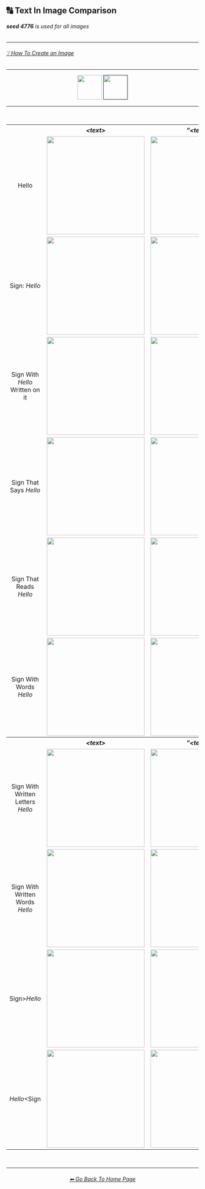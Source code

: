<h2>🔠 Text In Image Comparison</h2>
<h6><b>seed 4776</b> is used for all images</h6>

<hr><!--------------->

<h6><a href="https://github.com/willwulfken/MidJourney-Styles-and-Keywords-Reference/blob/main/Pages/Tutorial_Pages/How-To_Guide.md#-creating-an-image">❔ How To Create an Image</a></h6>

<hr><!--------------->

<div align="center">

[<img src="https://github.com/willwulfken/MidJourney-Styles-and-Keywords-Reference/blob/main/Images/Repo_Parts/Buttons/version_button/button_version_MJV2_inactive.png?raw=true" height="64" />](https://github.com/willwulfken/MidJourney-Styles-and-Keywords-Reference/blob/main/Pages/MJ_V2/Summary_Pages/Text_In_Image_Comparison.md)
[<img src="https://github.com/willwulfken/MidJourney-Styles-and-Keywords-Reference/blob/main/Images/Repo_Parts/Buttons/version_button/button_version_MJV3_active.png?raw=true" height="64" />]()

</div>

<hr>
<br>

<div align="center">

<table>
    <tr align=center valign=middle>
        <th></th>
        <th><i>&#60;text&#62;</i></th>
        <th><i>"&#60;text&#62;"</i></th>
        <th><i>'&#60;text&#62;'</i></th>
        <th><i>: &#60;text&#62;</i></th>
        <th><i>"&#60;text&#62;"::&#60;prompt&#62;</i></th>
    </tr>
    <tr align=center valign=middle>
        <td>Hello</td>
        <td><img src="https://github.com/willwulfken/MidJourney-Styles-and-Keywords-Reference/blob/main/Images/MJ_V3/Summary_Images/Text_In_Image_Comparison/Text/Hello.png?raw=true" width="256" /></td>
        <td><img src="https://github.com/willwulfken/MidJourney-Styles-and-Keywords-Reference/blob/main/Images/MJ_V3/Summary_Images/Text_In_Image_Comparison/Text_With_Quotes/Hello.png?raw=true" width="256" /></td>
        <td><img src="https://github.com/willwulfken/MidJourney-Styles-and-Keywords-Reference/blob/main/Images/MJ_V3/Summary_Images/Text_In_Image_Comparison/Text_With_Apostrophes/Hello.png?raw=true" width="256" /></td>
        <td>-</td>
        <td>-</td>
    </tr>
    <tr align=center valign=middle>
        <td>Sign: <i>Hello</i></td>
        <td><img src="https://github.com/willwulfken/MidJourney-Styles-and-Keywords-Reference/blob/main/Images/MJ_V3/Summary_Images/Text_In_Image_Comparison/Text_With_Colon/Sign_Hello.png?raw=true" width="256" /></td>
        <td><img src="https://github.com/willwulfken/MidJourney-Styles-and-Keywords-Reference/blob/main/Images/MJ_V3/Summary_Images/Text_In_Image_Comparison/Text_With_Colon/Sign_''Hello''.png?raw=true" width="256" /></td>
        <td><img src="https://github.com/willwulfken/MidJourney-Styles-and-Keywords-Reference/blob/main/Images/MJ_V3/Summary_Images/Text_In_Image_Comparison/Text_With_Colon/Sign_'Hello'.png?raw=true" width="256" /></td>
        <td>-</td>
        <td><img src="https://github.com/willwulfken/MidJourney-Styles-and-Keywords-Reference/blob/main/Images/MJ_V3/Summary_Images/Text_In_Image_Comparison/Text_With_Quotes_And_Double_Colons/Sign-colon-_Hello.png?raw=true" width="256" /></td>
    </tr>
    <tr align=center valign=middle>
        <td>Sign With <i>Hello</i> Written on it</td><td><img src="https://github.com/willwulfken/MidJourney-Styles-and-Keywords-Reference/blob/main/Images/MJ_V3/Summary_Images/Text_In_Image_Comparison/Text/Sign_With_Hello_Written_on_it.png?raw=true" width="256" /></td><td><img src="https://github.com/willwulfken/MidJourney-Styles-and-Keywords-Reference/blob/main/Images/MJ_V3/Summary_Images/Text_In_Image_Comparison/Text_With_Quotes/Sign_With_Hello_Written_on_it.png?raw=true" width="256" /></td><td><img src="https://github.com/willwulfken/MidJourney-Styles-and-Keywords-Reference/blob/main/Images/MJ_V3/Summary_Images/Text_In_Image_Comparison/Text_With_Apostrophes/Sign_With_'Hello'_Written_on_it.png?raw=true" width="256" /></td>
        <td>-</td>
        <td>-</td>
    </tr>
    <tr align=center valign=middle>
        <td>Sign That Says <i>Hello</i></td><td><img src="https://github.com/willwulfken/MidJourney-Styles-and-Keywords-Reference/blob/main/Images/MJ_V3/Summary_Images/Text_In_Image_Comparison/Text/Sign_That_Says_Hello.png?raw=true" width="256" /></td><td><img src="https://github.com/willwulfken/MidJourney-Styles-and-Keywords-Reference/blob/main/Images/MJ_V3/Summary_Images/Text_In_Image_Comparison/Text_With_Quotes/Sign_That_Says_Hello.png?raw=true" width="256" /></td><td><img src="https://github.com/willwulfken/MidJourney-Styles-and-Keywords-Reference/blob/main/Images/MJ_V3/Summary_Images/Text_In_Image_Comparison/Text_With_Apostrophes/Sign_That_Says_Hello.png?raw=true" width="256" /></td><td><img src="https://github.com/willwulfken/MidJourney-Styles-and-Keywords-Reference/blob/main/Images/MJ_V3/Summary_Images/Text_In_Image_Comparison/Text_With_Colon/Sign_That_Says_Hello.png?raw=true" width="256" /></td>
        <td><img src="https://github.com/willwulfken/MidJourney-Styles-and-Keywords-Reference/blob/main/Images/MJ_V3/Summary_Images/Text_In_Image_Comparison/Text_With_Quotes_And_Double_Colons/Sign_That_Says_Hello.png?raw=true" width="256" /></td>
    </tr>
    <tr align=center valign=middle>
        <td>Sign That Reads <i>Hello</i></td><td><img src="https://github.com/willwulfken/MidJourney-Styles-and-Keywords-Reference/blob/main/Images/MJ_V3/Summary_Images/Text_In_Image_Comparison/Text/Sign_That_Reads_Hello.png?raw=true" width="256" /></td><td><img src="https://github.com/willwulfken/MidJourney-Styles-and-Keywords-Reference/blob/main/Images/MJ_V3/Summary_Images/Text_In_Image_Comparison/Text_With_Quotes/Sign_That_Reads_Hello.png?raw=true" width="256" /></td><td><img src="https://github.com/willwulfken/MidJourney-Styles-and-Keywords-Reference/blob/main/Images/MJ_V3/Summary_Images/Text_In_Image_Comparison/Text_With_Apostrophes/Sign_That_Reads_Hello.png?raw=true" width="256" /></td><td><img src="https://github.com/willwulfken/MidJourney-Styles-and-Keywords-Reference/blob/main/Images/MJ_V3/Summary_Images/Text_In_Image_Comparison/Text_With_Colon/Sign_That_Reads_Hello.png?raw=true" width="256" /></td>
        <td><img src="https://github.com/willwulfken/MidJourney-Styles-and-Keywords-Reference/blob/main/Images/MJ_V3/Summary_Images/Text_In_Image_Comparison/Text_With_Quotes_And_Double_Colons/Sign_That_Reads_Hello.png?raw=true" width="256" /></td>
    </tr>
    <tr align=center valign=middle>
        <td>Sign With Words <i>Hello</i></td><td><img src="https://github.com/willwulfken/MidJourney-Styles-and-Keywords-Reference/blob/main/Images/MJ_V3/Summary_Images/Text_In_Image_Comparison/Text/Sign_With_Words_Hello.png?raw=true" width="256" /></td><td><img src="https://github.com/willwulfken/MidJourney-Styles-and-Keywords-Reference/blob/main/Images/MJ_V3/Summary_Images/Text_In_Image_Comparison/Text_With_Quotes/Sign_With_Words_Hello.png?raw=true" width="256" /></td><td><img src="https://github.com/willwulfken/MidJourney-Styles-and-Keywords-Reference/blob/main/Images/MJ_V3/Summary_Images/Text_In_Image_Comparison/Text_With_Apostrophes/Sign_With_Words_Hello.png?raw=true" width="256" /></td><td><img src="https://github.com/willwulfken/MidJourney-Styles-and-Keywords-Reference/blob/main/Images/MJ_V3/Summary_Images/Text_In_Image_Comparison/Text_With_Colon/Sign_With_Words_Hello.png?raw=true" width="256" /></td>
        <td><img src="https://github.com/willwulfken/MidJourney-Styles-and-Keywords-Reference/blob/main/Images/MJ_V3/Summary_Images/Text_In_Image_Comparison/Text_With_Quotes_And_Double_Colons/Sign_With_Words_Hello.png?raw=true" width="256" /></td>
    </tr>
    <tr align=center valign=middle>
    </tr>
    <tr align=center valign=middle>
        <th></th>
        <th><i>&#60;text&#62;</i></th>
        <th><i>"&#60;text&#62;"</i></th>
        <th><i>'&#60;text&#62;'</i></th>
        <th><i>: &#60;text&#62;</i></th>
        <th><i>"&#60;text&#62;"::&#60;prompt&#62;</i></th>
    </tr>
    <tr align=center valign=middle>
        <td>Sign With Written Letters <i>Hello</i></td><td><img src="https://github.com/willwulfken/MidJourney-Styles-and-Keywords-Reference/blob/main/Images/MJ_V3/Summary_Images/Text_In_Image_Comparison/Text/Sign_With_Written_Letters_Hello.png?raw=true" width="256" /></td><td><img src="https://github.com/willwulfken/MidJourney-Styles-and-Keywords-Reference/blob/main/Images/MJ_V3/Summary_Images/Text_In_Image_Comparison/Text_With_Quotes/Sign_With_Written_Letters_Hello.png?raw=true" width="256" /></td><td><img src="https://github.com/willwulfken/MidJourney-Styles-and-Keywords-Reference/blob/main/Images/MJ_V3/Summary_Images/Text_In_Image_Comparison/Text_With_Apostrophes/Sign_With_Written_Letters_Hello.png?raw=true" width="256" /></td><td><img src="https://github.com/willwulfken/MidJourney-Styles-and-Keywords-Reference/blob/main/Images/MJ_V3/Summary_Images/Text_In_Image_Comparison/Text_With_Colon/Sign_With_Written_Letters_Hello.png?raw=true" width="256" /></td>
        <td><img src="https://github.com/willwulfken/MidJourney-Styles-and-Keywords-Reference/blob/main/Images/MJ_V3/Summary_Images/Text_In_Image_Comparison/Text_With_Quotes_And_Double_Colons/Sign_With_Written_Letters_Hello.png?raw=true" width="256" /></td>
    </tr>
    <tr align=center valign=middle>
        <td>Sign With Written Words <i>Hello</i></td><td><img src="https://github.com/willwulfken/MidJourney-Styles-and-Keywords-Reference/blob/main/Images/MJ_V3/Summary_Images/Text_In_Image_Comparison/Text/Sign_With_Written_Words_Hello.png?raw=true" width="256" /></td><td><img src="https://github.com/willwulfken/MidJourney-Styles-and-Keywords-Reference/blob/main/Images/MJ_V3/Summary_Images/Text_In_Image_Comparison/Text_With_Quotes/Sign_With_Written_Words_Hello.png?raw=true" width="256" /></td><td><img src="https://github.com/willwulfken/MidJourney-Styles-and-Keywords-Reference/blob/main/Images/MJ_V3/Summary_Images/Text_In_Image_Comparison/Text_With_Apostrophes/Sign_With_Written_Words_Hello.png?raw=true" width="256" /></td><td><img src="https://github.com/willwulfken/MidJourney-Styles-and-Keywords-Reference/blob/main/Images/MJ_V3/Summary_Images/Text_In_Image_Comparison/Text_With_Colon/Sign_With_Written_Words_Hello.png?raw=true" width="256" /></td>
        <td><img src="https://github.com/willwulfken/MidJourney-Styles-and-Keywords-Reference/blob/main/Images/MJ_V3/Summary_Images/Text_In_Image_Comparison/Text_With_Quotes_And_Double_Colons/Sign_With_Written_Words_Hello.png?raw=true" width="256" /></td>
    </tr>
    <tr align=center valign=middle>
        <td>Sign&#62;<i>Hello</i></td><td><img src="https://github.com/willwulfken/MidJourney-Styles-and-Keywords-Reference/blob/main/Images/MJ_V3/Summary_Images/Text_In_Image_Comparison/Text/Sign^Hello.png?raw=true" width="256" /></td><td><img src="https://github.com/willwulfken/MidJourney-Styles-and-Keywords-Reference/blob/main/Images/MJ_V3/Summary_Images/Text_In_Image_Comparison/Text_With_Quotes/Sign^Hello.png?raw=true" width="256" /></td><td><img src="https://github.com/willwulfken/MidJourney-Styles-and-Keywords-Reference/blob/main/Images/MJ_V3/Summary_Images/Text_In_Image_Comparison/Text_With_Apostrophes/Sign^Hello.png?raw=true" width="256" /></td>
        <td>-</td>
        <td><img src="https://github.com/willwulfken/MidJourney-Styles-and-Keywords-Reference/blob/main/Images/MJ_V3/Summary_Images/Text_In_Image_Comparison/Text_With_Quotes_And_Double_Colons/Sign^Hello.png?raw=true" width="256" /></td>
    </tr>
    <tr align=center valign=middle>
    <td><i>Hello</i>&#60;Sign</td><td><img src="https://github.com/willwulfken/MidJourney-Styles-and-Keywords-Reference/blob/main/Images/MJ_V3/Summary_Images/Text_In_Image_Comparison/Text/Hello^Sign.png?raw=true" width="256" /></td><td><img src="https://github.com/willwulfken/MidJourney-Styles-and-Keywords-Reference/blob/main/Images/MJ_V3/Summary_Images/Text_In_Image_Comparison/Text_With_Quotes/Hello^Sign.png?raw=true" width="256" /></td><td><img src="https://github.com/willwulfken/MidJourney-Styles-and-Keywords-Reference/blob/main/Images/MJ_V3/Summary_Images/Text_In_Image_Comparison/Text_With_Apostrophes/Hello^Sign.png?raw=true" width="256" /></td>
    <td>-</td>
    <td>-</td>
    </tr>
</table>

</div>

<br>

<hr><!--------------->
<div align="center">
<h6><a href="https://github.com/willwulfken/MidJourney-Styles-and-Keywords-Reference/blob/main/README.md">⬅ Go Back To Home Page</a></h6>
</div>